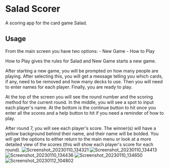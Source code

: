 # Salad Scorer

A scoring app for the card game Salad.

## Usage

From the main screen you have two options:
    - New Game
    - How to Play

How to Play gives the rules for Salad and New Game starts a new game.

After starting a new game, you will be prompted on how many people are playing. After selecting this,
you will get a message telling you which cards, if any, need to be removed and how many decks to use.
Then you will need to enter names for each player. Finally, you are ready to play.

At the top of the screen you will see the round number and the scoring method for the current round.
In the middle, you will see a spot to input each player's name.
At the bottom is the continue button to hit once you enter all the scores and a help button to hit if you
need a reminder of how to play.

After round 7, you will see each player's score. The winner(s) will have a yellow background behind their name, and their name will be bolded.
You will get the options to either return to the main menu or look at a more detailed view of the scores
(this will show each player's score for each round).
![Screenshot_20230110_134321](https://user-images.githubusercontent.com/42120696/212190093-34e2fb73-159d-4b02-8f6c-dd80aab0ed00.png)
![Screenshot_20230110_134413](https://user-images.githubusercontent.com/42120696/212190135-c7eb41d0-ead0-4c97-b7ab-a7237a0f9b92.png)
![Screenshot_20230110_134436](https://user-images.githubusercontent.com/42120696/212190143-3c0d5d2f-1595-4137-9820-1ace146907f2.png)
![Screenshot_20230110_134650](https://user-images.githubusercontent.com/42120696/212190154-ac0d56db-c579-4732-90d6-dd0b6b5f6648.png)
![Screenshot_20230112_104802](https://user-images.githubusercontent.com/42120696/212190162-2a0a5b17-6aab-4c13-b597-cfa6c1723805.png)
